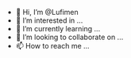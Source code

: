 - 👋 Hi, I’m @Lufimen
- 👀 I’m interested in ...
- 🌱 I’m currently learning ...
- 💞️ I’m looking to collaborate on ...
- 📫 How to reach me ...

<!---
Lufimen/Lufimen is a ✨ special ✨ repository because its `README.md` (this file) appears on your GitHub profile.
You can click the Preview link to take a look at your changes.
--->

